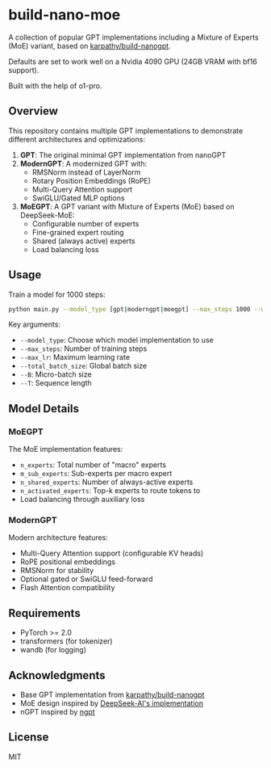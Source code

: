 # build-nano-moe

A collection of popular GPT implementations including a Mixture of Experts (MoE) variant, based on [karpathy/build-nanogpt](https://github.com/karpathy/build-nanogpt). 

Defaults are set to work well on a Nvidia 4090 GPU (24GB VRAM with bf16 support).

Built with the help of o1-pro. 

## Overview

This repository contains multiple GPT implementations to demonstrate different architectures and optimizations:

1. **GPT**: The original minimal GPT implementation from nanoGPT
2. **ModernGPT**: A modernized GPT with:
   - RMSNorm instead of LayerNorm
   - Rotary Position Embeddings (RoPE)
   - Multi-Query Attention support
   - SwiGLU/Gated MLP options
3. **MoEGPT**: A GPT variant with Mixture of Experts (MoE) based on DeepSeek-MoE:
   - Configurable number of experts
   - Fine-grained expert routing
   - Shared (always active) experts
   - Load balancing loss

## Usage

Train a model for 1000 steps:

```bash
python main.py --model_type [gpt|moderngpt|moegpt] --max_steps 1000 --warmup_steps 100
```

Key arguments:
- `--model_type`: Choose which model implementation to use
- `--max_steps`: Number of training steps
- `--max_lr`: Maximum learning rate
- `--total_batch_size`: Global batch size
- `--B`: Micro-batch size
- `--T`: Sequence length

## Model Details

### MoEGPT

The MoE implementation features:
- `n_experts`: Total number of "macro" experts
- `m_sub_experts`: Sub-experts per macro expert
- `n_shared_experts`: Number of always-active experts
- `n_activated_experts`: Top-k experts to route tokens to
- Load balancing through auxiliary loss

### ModernGPT 

Modern architecture features:
- Multi-Query Attention support (configurable KV heads)
- RoPE positional embeddings
- RMSNorm for stability
- Optional gated or SwiGLU feed-forward
- Flash Attention compatibility

## Requirements

- PyTorch >= 2.0
- transformers (for tokenizer)
- wandb (for logging)

## Acknowledgments

- Base GPT implementation from [karpathy/build-nanogpt](https://github.com/karpathy/build-nanogpt)
- MoE design inspired by [DeepSeek-AI's implementation](https://github.com/deepseek-ai/DeepSeek-V3)
- nGPT inspired by [ngpt]( https://github.com/NVIDIA/ngpt)

## License

MIT